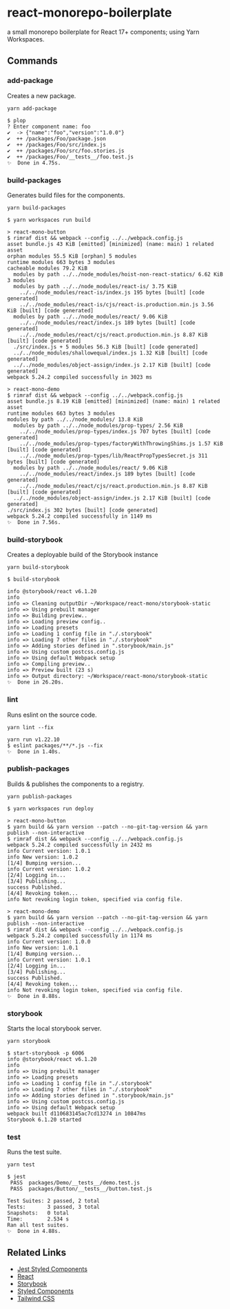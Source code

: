 # react-monorepo-boilerplate

a small monorepo boilerplate for React 17+ components; using Yarn Workspaces.

## Commands

### add-package

Creates a new package.

```shell
yarn add-package

$ plop
? Enter component name: foo
✔  -> {"name":"foo","version":"1.0.0"}
✔  ++ /packages/Foo/package.json
✔  ++ /packages/Foo/src/index.js
✔  ++ /packages/Foo/src/foo.stories.js
✔  ++ /packages/Foo/__tests__/foo.test.js
✨  Done in 4.75s.
```

### build-packages

Generates build files for the components.

```shell
yarn build-packages

$ yarn workspaces run build

> react-mono-button
$ rimraf dist && webpack --config ../../webpack.config.js
asset bundle.js 43 KiB [emitted] [minimized] (name: main) 1 related asset
orphan modules 55.5 KiB [orphan] 5 modules
runtime modules 663 bytes 3 modules
cacheable modules 79.2 KiB
  modules by path ../../node_modules/hoist-non-react-statics/ 6.62 KiB 3 modules
  modules by path ../../node_modules/react-is/ 3.75 KiB
    ../../node_modules/react-is/index.js 195 bytes [built] [code generated]
    ../../node_modules/react-is/cjs/react-is.production.min.js 3.56 KiB [built] [code generated]
  modules by path ../../node_modules/react/ 9.06 KiB
    ../../node_modules/react/index.js 189 bytes [built] [code generated]
    ../../node_modules/react/cjs/react.production.min.js 8.87 KiB [built] [code generated]
  ./src/index.js + 5 modules 56.3 KiB [built] [code generated]
  ../../node_modules/shallowequal/index.js 1.32 KiB [built] [code generated]
  ../../node_modules/object-assign/index.js 2.17 KiB [built] [code generated]
webpack 5.24.2 compiled successfully in 3023 ms

> react-mono-demo
$ rimraf dist && webpack --config ../../webpack.config.js
asset bundle.js 8.19 KiB [emitted] [minimized] (name: main) 1 related asset
runtime modules 663 bytes 3 modules
modules by path ../../node_modules/ 13.8 KiB
  modules by path ../../node_modules/prop-types/ 2.56 KiB
    ../../node_modules/prop-types/index.js 707 bytes [built] [code generated]
    ../../node_modules/prop-types/factoryWithThrowingShims.js 1.57 KiB [built] [code generated]
    ../../node_modules/prop-types/lib/ReactPropTypesSecret.js 311 bytes [built] [code generated]
  modules by path ../../node_modules/react/ 9.06 KiB
    ../../node_modules/react/index.js 189 bytes [built] [code generated]
    ../../node_modules/react/cjs/react.production.min.js 8.87 KiB [built] [code generated]
  ../../node_modules/object-assign/index.js 2.17 KiB [built] [code generated]
./src/index.js 302 bytes [built] [code generated]
webpack 5.24.2 compiled successfully in 1149 ms
✨  Done in 7.56s.
```

### build-storybook

Creates a deployable build of the Storybook instance

```shell
yarn build-storybook

$ build-storybook

info @storybook/react v6.1.20
info
info => Cleaning outputDir ~/Workspace/react-mono/storybook-static
info => Using prebuilt manager
info => Building preview..
info => Loading preview config..
info => Loading presets
info => Loading 1 config file in "./.storybook"
info => Loading 7 other files in "./.storybook"
info => Adding stories defined in ".storybook/main.js"
info => Using custom postcss.config.js
info => Using default Webpack setup
info => Compiling preview..
info => Preview built (23 s)
info => Output directory: ~/Workspace/react-mono/storybook-static
✨  Done in 26.20s.
```

### lint

Runs eslint on the source code.

```shell
yarn lint --fix

yarn run v1.22.10
$ eslint packages/**/*.js --fix
✨  Done in 1.40s.
```

### publish-packages

Builds & publishes the components to a registry.

```shell
yarn publish-packages

$ yarn workspaces run deploy

> react-mono-button
$ yarn build && yarn version --patch --no-git-tag-version && yarn publish --non-interactive
$ rimraf dist && webpack --config ../../webpack.config.js
webpack 5.24.2 compiled successfully in 2432 ms
info Current version: 1.0.1
info New version: 1.0.2
[1/4] Bumping version...
info Current version: 1.0.2
[2/4] Logging in...
[3/4] Publishing...
success Published.
[4/4] Revoking token...
info Not revoking login token, specified via config file.

> react-mono-demo
$ yarn build && yarn version --patch --no-git-tag-version && yarn publish --non-interactive
$ rimraf dist && webpack --config ../../webpack.config.js
webpack 5.24.2 compiled successfully in 1174 ms
info Current version: 1.0.0
info New version: 1.0.1
[1/4] Bumping version...
info Current version: 1.0.1
[2/4] Logging in...
[3/4] Publishing...
success Published.
[4/4] Revoking token...
info Not revoking login token, specified via config file.
✨  Done in 8.88s.
```

### storybook

Starts the local storybook server.

```shell
yarn storybook

$ start-storybook -p 6006
info @storybook/react v6.1.20
info
info => Using prebuilt manager
info => Loading presets
info => Loading 1 config file in "./.storybook"
info => Loading 7 other files in "./.storybook"
info => Adding stories defined in ".storybook/main.js"
info => Using custom postcss.config.js
info => Using default Webpack setup
webpack built d110683145ac7cd13274 in 10847ms
Storybook 6.1.20 started
```

### test

Runs the test suite.

```shell
yarn test

$ jest
 PASS  packages/Demo/__tests__/demo.test.js
 PASS  packages/Button/__tests__/button.test.js

Test Suites: 2 passed, 2 total
Tests:       3 passed, 3 total
Snapshots:   0 total
Time:        2.534 s
Ran all test suites.
✨  Done in 4.88s.
```

## Related Links

- [Jest Styled Components](https://www.npmjs.com/package/jest-styled-components)
- [React](https://reactjs.org/)
- [Storybook](https://storybook.js.org/)
- [Styled Components](https://styled-components.com/)
- [Tailwind CSS](https://tailwindcss.com/)
